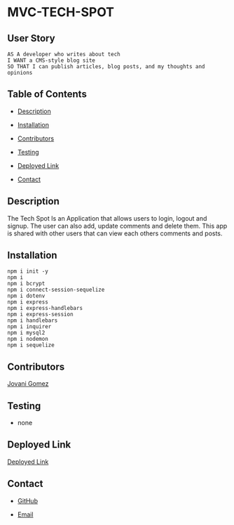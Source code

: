 # MVC-TECH-SPOT

## User Story
```
AS A developer who writes about tech
I WANT a CMS-style blog site
SO THAT I can publish articles, blog posts, and my thoughts and opinions
```

## Table of Contents 
- [Description](#description)

- [Installation](#installation)

- [Contributors](#contributors)

- [Testing](#testing)

- [Deployed Link](#deployed-link)

- [Contact](#contact)

## Description
The Tech Spot Is an Application that allows users to login, logout and signup. The user can also add, update comments and delete them. This app is shared with other users that can view each others comments and posts.
## Installation 
```Terminal Commands
npm i init -y
npm i
npm i bcrypt
npm i connect-session-sequelize
npm i dotenv
npm i express
npm i express-handlebars
npm i express-session
npm i handlebars
npm i inquirer
npm i mysql2
npm i nodemon
npm i sequelize
 ```

  
## Contributors 
  [Jovani Gomez](https://github.com/jovanigomez?tab=repositories)

## Testing 
 * none
## Deployed Link
 [Deployed Link](https://mvc-tech-spot.herokuapp.com/)
## Contact
 * [GitHub](https://github.com/jovanigomez?tab=repositories)

 * [Email](jovani.gomez@gmail.com)

